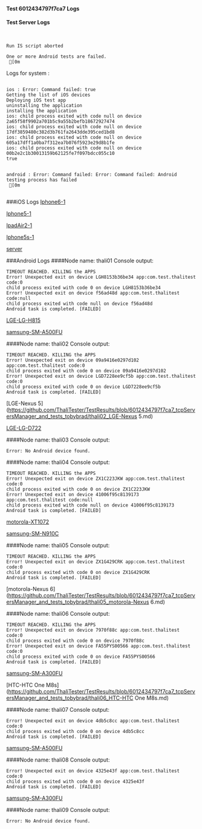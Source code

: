 #### Test 6012434797f7ca7 Logs

#### Test Server Logs
```

 
Run IS script aborted
 
One or more Android tests are failed.
 [0m

```


Logs for system : 
```

ios : Error: Command failed: true
Getting the list of iOS devices 
Deploying iOS test app 
uninstalling the application 
installing the application 
ios: child process exited with code null on device 2a65f58f9902a701b5c9a55b2befb18672927474 
ios: child process exited with code null on device 17df3859480c382d3b761fa2643dde395ced1bd8 
ios: child process exited with code null on device 605a17dff1a0ba7f312ea7b076f5923e29d8b1fe 
ios: child process exited with code null on device 00b2e2c1b30013159b62125fe7f097bdcc055c10 
true


android : Error: Command failed: Error: Command failed: Android testing process has failed
 [0m


```
###iOS Logs
[Iphone6-1](https://github.com/ThaliTester/TestResults/blob/6012434797f7ca7_tcpServersManager_and_tests_tobybrad/iOS_Iphone6-1.md)

[Iphone5-1](https://github.com/ThaliTester/TestResults/blob/6012434797f7ca7_tcpServersManager_and_tests_tobybrad/iOS_Iphone5-1.md)

[IpadAir2-1](https://github.com/ThaliTester/TestResults/blob/6012434797f7ca7_tcpServersManager_and_tests_tobybrad/iOS_IpadAir2-1.md)

[Iphone5s-1](https://github.com/ThaliTester/TestResults/blob/6012434797f7ca7_tcpServersManager_and_tests_tobybrad/iOS_Iphone5s-1.md)

[server](https://github.com/ThaliTester/TestResults/blob/6012434797f7ca7_tcpServersManager_and_tests_tobybrad/iOS_server.md)


###Android Logs
####Node name: thali01
Console output:
```
TIMEOUT REACHED. KILLING the APPS
Error! Unexpected exit on device LGH8153b36be34 app:com.test.thalitest code:0 
child process exited with code 0 on device LGH8153b36be34 
Error! Unexpected exit on device f56ad48d app:com.test.thalitest code:null 
child process exited with code null on device f56ad48d 
Android task is completed. [FAILED]
```
[LGE-LG-H815](https://github.com/ThaliTester/TestResults/blob/6012434797f7ca7_tcpServersManager_and_tests_tobybrad/thali01_LGE-LG-H815.md)

[samsung-SM-A500FU](https://github.com/ThaliTester/TestResults/blob/6012434797f7ca7_tcpServersManager_and_tests_tobybrad/thali01_samsung-SM-A500FU.md)

####Node name: thali02
Console output:
```
TIMEOUT REACHED. KILLING the APPS
Error! Unexpected exit on device 09a9416e0297d102 app:com.test.thalitest code:0 
child process exited with code 0 on device 09a9416e0297d102 
Error! Unexpected exit on device LGD7228ee9cf5b app:com.test.thalitest code:0 
child process exited with code 0 on device LGD7228ee9cf5b 
Android task is completed. [FAILED]
```
[LGE-Nexus 5](https://github.com/ThaliTester/TestResults/blob/6012434797f7ca7_tcpServersManager_and_tests_tobybrad/thali02_LGE-Nexus 5.md)

[LGE-LG-D722](https://github.com/ThaliTester/TestResults/blob/6012434797f7ca7_tcpServersManager_and_tests_tobybrad/thali02_LGE-LG-D722.md)

####Node name: thali03
Console output:
```
Error: No Android device found. 
```
####Node name: thali04
Console output:
```
TIMEOUT REACHED. KILLING the APPS
Error! Unexpected exit on device ZX1C223JKW app:com.test.thalitest code:0 
child process exited with code 0 on device ZX1C223JKW 
Error! Unexpected exit on device 41006f95c8139173 app:com.test.thalitest code:null 
child process exited with code null on device 41006f95c8139173 
Android task is completed. [FAILED]
```
[motorola-XT1072](https://github.com/ThaliTester/TestResults/blob/6012434797f7ca7_tcpServersManager_and_tests_tobybrad/thali04_motorola-XT1072.md)

[samsung-SM-N910C](https://github.com/ThaliTester/TestResults/blob/6012434797f7ca7_tcpServersManager_and_tests_tobybrad/thali04_samsung-SM-N910C.md)

####Node name: thali05
Console output:
```
TIMEOUT REACHED. KILLING the APPS
Error! Unexpected exit on device ZX1G429CRK app:com.test.thalitest code:0 
child process exited with code 0 on device ZX1G429CRK 
Android task is completed. [FAILED]
```
[motorola-Nexus 6](https://github.com/ThaliTester/TestResults/blob/6012434797f7ca7_tcpServersManager_and_tests_tobybrad/thali05_motorola-Nexus 6.md)

####Node name: thali06
Console output:
```
TIMEOUT REACHED. KILLING the APPS
Error! Unexpected exit on device 7970f88c app:com.test.thalitest code:0 
child process exited with code 0 on device 7970f88c 
Error! Unexpected exit on device FA55PYS00566 app:com.test.thalitest code:0 
child process exited with code 0 on device FA55PYS00566 
Android task is completed. [FAILED]
```
[samsung-SM-A300FU](https://github.com/ThaliTester/TestResults/blob/6012434797f7ca7_tcpServersManager_and_tests_tobybrad/thali06_samsung-SM-A300FU.md)

[HTC-HTC One M8s](https://github.com/ThaliTester/TestResults/blob/6012434797f7ca7_tcpServersManager_and_tests_tobybrad/thali06_HTC-HTC One M8s.md)

####Node name: thali07
Console output:
```
Error! Unexpected exit on device 4db5c8cc app:com.test.thalitest code:0 
child process exited with code 0 on device 4db5c8cc 
Android task is completed. [FAILED]
```
[samsung-SM-A500FU](https://github.com/ThaliTester/TestResults/blob/6012434797f7ca7_tcpServersManager_and_tests_tobybrad/thali07_samsung-SM-A500FU.md)

####Node name: thali08
Console output:
```
Error! Unexpected exit on device 4325e43f app:com.test.thalitest code:0 
child process exited with code 0 on device 4325e43f 
Android task is completed. [FAILED]
```
[samsung-SM-A300FU](https://github.com/ThaliTester/TestResults/blob/6012434797f7ca7_tcpServersManager_and_tests_tobybrad/thali08_samsung-SM-A300FU.md)

####Node name: thali09
Console output:
```
Error: No Android device found. 
```



